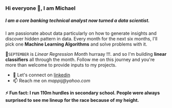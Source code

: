 ### Hi everyone 👋, I am Michael

##### I am a core banking technical analyst now turned a data scientist. 
I am passionate about data particularly on how to generate insights and discover hidden pattern in data.
Every month for the next six months, I'll pick one **Machine Learning Algorithms** and solve problems with it. 

🌱`SEPTEMBER` is _Linear Regression Month_ hurraay !!!. and so I'm building **linear classifiers** all through the month.
Follow me on this journey and you're more than welcome to provide inputs to my projects. 

- 🔭 Let's connect on  [linkedin](https://www.linkedin.com/in/michaelappiagyei/)
- 📫 Reach me on  _mappij@yahoo.com_

**⚡ Fun fact: I run 110m hurdles in secondary school. People were always surprised to see me lineup for the race because of my height.**

<!--
**PKJZane/PKJZane** is a ✨ _special_ ✨ repository because its `README.md` (this file) appears on your GitHub profile.

Here are some ideas to get you started:


- 🔭
- 🌱 I’m currently learning ...
- 👯 I’m looking to collaborate on ...
- 🤔 I’m looking for help with ...
- 💬 Ask me about ...
- 📫 How to reach me: ...
- 😄 Pronouns: ...

-->
